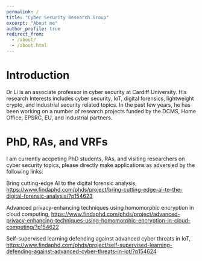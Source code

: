 ```yaml
---
permalink: /
title: "Cyber Security Research Group"
excerpt: "About me"
author_profile: true
redirect_from: 
  - /about/
  - /about.html
---
```

Introduction
======
Dr Li is an associate professor in cyber security at Cardiff University. His research Interests includes cyber security, IoT, digital forensics, lightweight crypto, and industrial security related topics. In the past few years, he has been working on a number of research projects funded by the DCMS, Home Office, EPSRC, EU, and Industrial partners. 

PhD, RAs, and VRFs
======
I am currently accpeting PhD students, RAs, and visiting researchers on cyber security topics, please directly make applications as adversied by the following links:

Bring cutting-edge AI to the digital forensic analysis, 
https://www.findaphd.com/phds/project/bring-cutting-edge-ai-to-the-digital-forensic-analysis/?p154623

Advanced privacy-enhancing techniques using homomorphic encryption in cloud computing, 
https://www.findaphd.com/phds/project/advanced-privacy-enhancing-techniques-using-homomorphic-encryption-in-cloud-computing/?p154622

Self-supervised learning defending against advanced cyber threats in IoT, 
https://www.findaphd.com/phds/project/self-supervised-learning-defending-against-advanced-cyber-threats-in-iot/?p154624
